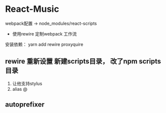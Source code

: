# React-Music

  webpack配置 -> node_modules/react-scripts 

  - 使用rewire 定制webpack 工作流  

   安装依赖：  yarn add rewire proxyquire  

## rewire 重新设置 新建scripts目录， 改了npm scripts 目录

  1. 让他支持stylus  
  2. alias @  

## autoprefixer  

